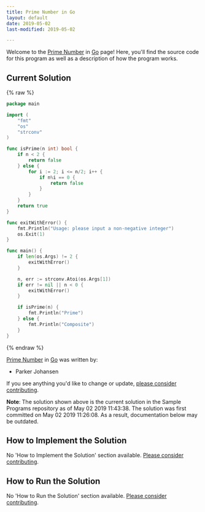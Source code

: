 ```yaml
---
title: Prime Number in Go
layout: default
date: 2019-05-02
last-modified: 2019-05-02

---
```


Welcome to the [Prime Number](https://sampleprograms.io/projects/prime-number) in [Go](https://sampleprograms.io/languages/go) page! Here, you'll find the source code for this program as well as a description of how the program works.

## Current Solution

{% raw %}

```go
package main

import (
    "fmt"
    "os"
    "strconv"
)

func isPrime(n int) bool {
    if n < 2 {
        return false
    } else {
        for i := 2; i <= n/2; i++ {
            if n%i == 0 {
                return false
            }
        }
    }
    return true
}

func exitWithError() {
    fmt.Println("Usage: please input a non-negative integer")
    os.Exit(1)
}

func main() {
    if len(os.Args) != 2 {
        exitWithError()
    }

    n, err := strconv.Atoi(os.Args[1])
    if err != nil || n < 0 {
        exitWithError()
    }

    if isPrime(n) {
        fmt.Println("Prime")
    } else {
        fmt.Println("Composite")
    }
}
```

{% endraw %}

[Prime Number](https://sampleprograms.io/projects/prime-number) in [Go](https://sampleprograms.io/languages/go) was written by:

- Parker Johansen

If you see anything you'd like to change or update, [please consider contributing](https://github.com/TheRenegadeCoder/sample-programs).

**Note**: The solution shown above is the current solution in the Sample Programs repository as of May 02 2019 11:43:38. The solution was first committed on May 02 2019 11:26:08. As a result, documentation below may be outdated.

## How to Implement the Solution

No 'How to Implement the Solution' section available. [Please consider contributing](https://github.com/TheRenegadeCoder/sample-programs-website).

## How to Run the Solution

No 'How to Run the Solution' section available. [Please consider contributing](https://github.com/TheRenegadeCoder/sample-programs-website).